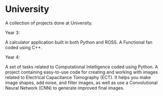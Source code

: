 # University
A collection of projects done at University.

Year 3:

A calculator application built in both Python and ROSS.
A Functional fan coded using C++.

Year 4:

A set of tasks related to Computational Intelligence coded using Python.
A project containing easy-to-use code for creating and working with images related to Electrical Capacitance Tomography (ECT). It helps you make image shapes, add noise, and filter images, as well as use a Convolutional Neural Network (CNN) to generate improved final images.
